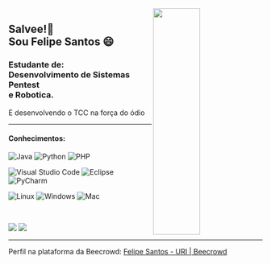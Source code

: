 <img align="right" width="43%" height="450" src="https://user-images.githubusercontent.com/72233926/157355899-e3ac56ea-59f2-4e63-8d1d-005bc10ab458.gif">

<h2> 
  Salvee!🤩 <br>
  Sou Felipe Santos 😄
</h2>

<h3>
  Estudante de: <br>
  Desenvolvimento de Sistemas <br> 
  Pentest <br>
  e Robotica. 
</h3>
<p> E desenvolvendo o TCC na força do ódio </p> 

---

<h4> Conhecimentos: </h4>

![Java](https://img.shields.io/badge/Java-8b4513?style=for-the-badge&logo=java&logoColor=white)
![Python](https://img.shields.io/badge/Python-fde910?style=for-the-badge&logo=python&logoColor=white)
![PHP](https://img.shields.io/badge/PHP-8401b8?style=for-the-badge&logo=php&logoColor=white)

![Visual Studio Code](https://img.shields.io/badge/VsCode-174367?style=for-the-badge&logo=visualstudiocode&logoColor=white)
![Eclipse](https://img.shields.io/badge/Eclipse-191970?style=for-the-badge&logo=eclipse&logoColor=white)
![PyCharm](https://img.shields.io/badge/PyCharm-10e756?style=for-the-badge&logo=PyCharm&logoColor=white)

![Linux](https://img.shields.io/badge/Linux-E95420?style=for-the-badge&logo=linux&logoColor=white)
![Windows](https://img.shields.io/badge/Windows-0078D6?style=for-the-badge&logo=windows&logoColor=white)
![Mac](https://img.shields.io/badge/Mac-999999?style=for-the-badge&logo=apple&logoColor=white)

<br>

[![](https://github-readme-stats.vercel.app/api/top-langs/?username=Felipesco&langs_count=10&layout=compact&theme=radical&custom_title=Linguagens&hide_border=true)](https://github.com/Felipesco)
[![](https://github-readme-stats.vercel.app/api?username=Felipesco&show_icons=true&theme=radical&hide_border=true)](https://github.com/Felipesco)

---
Perfil na plataforma da Beecrowd:
[Felipe Santos - URI | Beecrowd](https://www.beecrowd.com.br/judge/pt/profile/501016)
